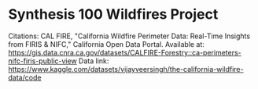 # Synthesis 100 Wildfires Project
Citations:
CAL FIRE, "California Wildfire Perimeter Data: Real-Time Insights from FIRIS & NIFC," California Open Data Portal. Available at: https://gis.data.cnra.ca.gov/datasets/CALFIRE-Forestry::ca-perimeters-nifc-firis-public-view
Data link: https://www.kaggle.com/datasets/vijayveersingh/the-california-wildfire-data/code
